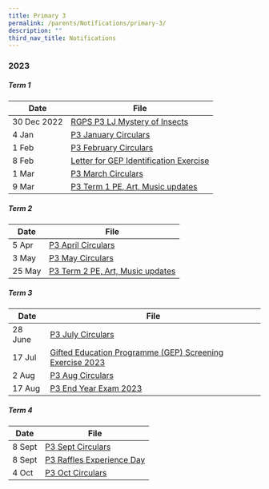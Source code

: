 ```yaml
---
title: Primary 3
permalink: /parents/Notifications/primary-3/
description: ""
third_nav_title: Notifications
---
```

### **2023**

##### Term 1

| Date| File | 
| -------- | -------- | 
|30 Dec 2022|[RGPS P3 LJ Mystery of Insects](/files/Notification%202023/P3/2023%20PG%20to%20parents%20RGPS%20P3%20LJ%20Mystery%20of%20Insects.pdf)|
|4 Jan|[P3 January Circulars](/files/Notification%202023/P3/rgps_n23_p3_005_p3%20january%20circulars.pdf)|
|1 Feb|[P3 February Circulars](/files/Notification%202023/P3/RGPS_N23_P3_006_P3%20February%20Circulars.pdf)|
|8 Feb|[Letter for GEP Identification Exercise](/files/Notification%202023/P3/2023_Letter%20for%20GEP%20Identification%20Exercise.pdf)|
|1 Mar|[P3 March Circulars](/files/Notification%202023/P3/RGPS_N23_P3_010_P3%20March%20Circulars.pdf)|
|9 Mar|[P3 Term 1 PE, Art, Music updates](/files/Notification%202023/P3/Term%201%20P3%20Update.pdf)|

##### Term 2

| Date| File | 
| -------- | -------- | 
|5 Apr|[P3 April Circulars](/files/Notification%202023/P3/rgps_n23_p3_014_p3%20april%20circulars.pdf)|
|3 May|[P3 May Circulars](/files/Notification%202023/P3/rgps_n23_p3_015_p3%20may%20circulars.pdf)|
|25 May|[P3 Term 2 PE, Art, Music updates](/files/Notification%202023/P3/p3%20pam%20updates%20term%202.pdf)|

##### Term 3

| Date| File | 
| -------- | -------- | 
|28 June|[P3 July Circulars](/files/Notification%202023/P3/rgps_n23_p3_019.pdf)|
|17 Jul|[Gifted Education Programme (GEP) Screening Exercise 2023](/files/Notification%202023/P3/2023_Letter%20for%20GEP%20Identification%20Exercise.pdf)|
|2 Aug|[P3 Aug Circulars](/files/Notification%202023/P3/rgps_n23_p3_022.pdf)|
|17 Aug|[P3 End Year Exam 2023](/files/Notification%202023/P3/rgps_eye_p3_17%20aug%202023.pdf)|

##### Term 4

| Date| File | 
| -------- | -------- |
|8 Sept|[P3 Sept Circulars](/files/Notification%202023/P3/rgps_n23_p3_026.pdf)|
|8 Sept|[P3 Raffles Experience Day](/files/Notification%202023/P3/rgps_n23_p3_024%20primary%203%20raffles%20experience%20day%2014%20november%202023.pdf)|
|4 Oct|[P3 Oct Circulars](/files/Notification%202023/P3/rgps_n23_p3_027.pdf)